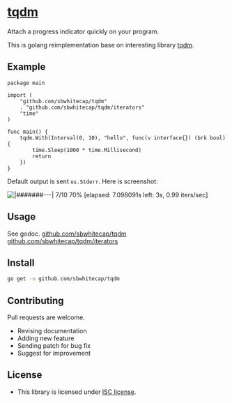# [tqdm](https://github.com/sbwhitecap/tqdm)

Attach a progress indicator quickly on your program.

This is golang reimplementation base on interesting library [tqdm](https://github.com/noamraph/tqdm).

## Example
```golang
package main

import (
	"github.com/sbwhitecap/tqdm"
	. "github.com/sbwhitecap/tqdm/iterators"
	"time"
)

func main() {
	tqdm.With(Interval(0, 10), "hello", func(v interface{}) (brk bool) {
		time.Sleep(1000 * time.Millisecond)
		return
	})
}
```

Default output is sent `os.Stderr`. Here is screenshot:

![|#######---| 7/10  70% [elapsed: 7.098091s left: 3s,  0.99 iters/sec]](http://i.imgur.com/lfXJ9uE.gif)

## Usage
See godoc.
[github.com/sbwhitecap/tqdm](https://godoc.org/github.com/sbwhitecap/tqdm )
[github.com/sbwhitecap/tqdm/iterators](https://godoc.org/github.com/sbwhitecap/tqdm/iterators)

## Install
```bash
go get -u github.com/sbwhitecap/tqdm
```

## Contributing
Pull requests are welcome.

 * Revising documentation
 * Adding new feature
 * Sending patch for bug fix
 * Suggest for improvement

## License
* This library is licensed under [ISC license](https://opensource.org/licenses/ISC). 
